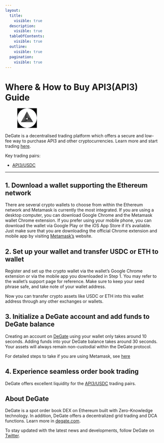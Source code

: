 ```yaml
---
layout:
  title:
    visible: true
  description:
    visible: true
  tableOfContents:
    visible: true
  outline:
    visible: true
  pagination:
    visible: true
---
```


# Where & How to Buy API3(API3) Guide

<figure><img src="../.gitbook/assets/api3_0x0b38210ea11411557c13457d4da7dc6ea731b88a1716284187064.jpg" alt="API3" width="64"><figcaption></figcaption></figure>

DeGate is a decentralised trading platform which offers a secure and low-fee way to purchase API3 and other cryptocurrencies. Learn more and start trading [here](https://app.degate.com/trade/USDC/0x0b38210ea11411557c13457d4da7dc6ea731b88a?utm_source=howtobuy).&#x20;

Key trading pairs:

* [API3/USDC](https://app.degate.com/trade/USDC/0x0b38210ea11411557c13457d4da7dc6ea731b88a?utm_source=howtobuy)

***

## 1. Download a wallet supporting the Ethereum network

There are several crypto wallets to choose from within the Ethereum network and Metamask is currently the most integrated. If you are using a desktop computer, you can download Google Chrome and the Metamask wallet Chrome extension. If you prefer using your mobile phone, you can download the wallet via Google Play or the iOS App Store if it’s available. Just make sure that you are downloading the official Chrome extension and mobile app by visiting [Metamask’s](https://metamask.io/) website.

## 2. Set up your wallet and transfer USDC or ETH to wallet

Register and set up the crypto wallet via the wallet’s Google Chrome extension or via the mobile app you downloaded in Step 1. You may refer to the wallet’s support page for reference. Make sure to keep your seed phrase safe, and take note of your wallet address.&#x20;

Now you can transfer crypto assets like USDC or ETH into this wallet address through any other exchanges or wallets.

## 3. Initialize a DeGate account and add funds to DeGate balance

Creating an account on [DeGate](https://app.degate.com/?utm_source=API3_howtobuy) using your wallet only takes around 10 seconds. Adding funds into your DeGate balance takes around 30 seconds. Your assets will always remain non-custodial within the DeGate protocol.

For detailed steps to take if you are using Metamask, see [here](https://docs.degate.com/v/product_en/main-features/wallet-connectivity/metamask)

## 4. Experience seamless order book trading

DeGate offers excellent liquidity for the [API3/USDC](https://app.degate.com/trade/USDC/0x0b38210ea11411557c13457d4da7dc6ea731b88a?utm_source=howtobuy) trading pairs.&#x20;

## About DeGate

DeGate is a spot order book DEX on Ethereum built with Zero-Knowledge technology. In addition, DeGate offers a decentralized grid trading and DCA functions.  Learn more in [degate.com](https://degate.com/?utm_source=API3_howtobuy).

To stay updated with the latest news and developments, follow DeGate on [Twitter](https://twitter.com/degatedex).
